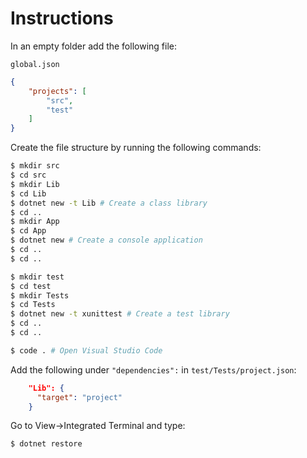 # Instructions

In an empty folder add the following file:

`global.json`
```json
{
    "projects": [
        "src",
        "test"
    ]
}
```

Create the file structure by running the following commands:
```bash
$ mkdir src
$ cd src
$ mkdir Lib
$ cd Lib
$ dotnet new -t Lib # Create a class library
$ cd ..
$ mkdir App
$ cd App
$ dotnet new # Create a console application
$ cd ..
$ cd ..

$ mkdir test
$ cd test
$ mkdir Tests
$ cd Tests
$ dotnet new -t xunittest # Create a test library
$ cd ..
$ cd ..

$ code . # Open Visual Studio Code
```

Add the following under `"dependencies":` in `test/Tests/project.json`:
```json
    "Lib": {
      "target": "project"
    }
```

Go to View->Integrated Terminal and type:
```bash
$ dotnet restore
``` 